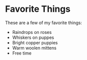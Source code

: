 # Favorite Things

These are a few of my favorite things:

- Raindrops on roses
- Whiskers on puppes
- Bright copper puppies
- Warm woolen mittens
- Free time
